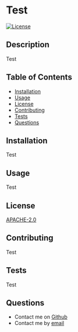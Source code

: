 
  # Test
  [![License](https://img.shields.io/badge/license-APACHE-2.0-blue)](https://img.shields.io/badge/license-APACHE-2.0-blue)
  ## Description
  Test

  ## Table of Contents
  * [Installation](#installation)
  * [Usage](#usage)
  * [License](#license)
  * [Contributing](#contributing)
  * [Tests](#tests)
  * [Questions](#questions)
    
  ## Installation
  Test

  ## Usage
  Test

  ## License
  [APACHE-2.0](https://opensource.org/licenses/APACHE-2.0)

  ## Contributing
  Test

  ## Tests
  Test

  ## Questions
  * Contact me on [Github](http://www.github.com/Test)
  * Contact me by [email](mailto:Test?subject=[Question]%20About%20Test)
  